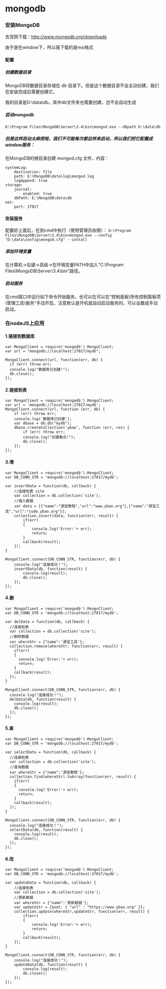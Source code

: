 # mongodb

### 安装MongoDB

去官网下载：http://www.mongodb.org/downloads

由于是在window下，所以我下载的是msi格式

#### 配置

##### 创建数据目录
MongoDB将数据目录存储在 db 目录下。但是这个数据目录不会主动创建，我们在安装完成后需要创建它。

我的目录是D:\data\db，其中db文件夹也需要创建，岂不会自动生成

##### 启动mongodb

```D:\Program Files\MongoDB\Server\3.4\bin\mongod.exe --dbpath D:\data\db```

##### 但是这样启动太麻烦啦，我们不可能每次都这样来启动，所以我们把它配置成window服务：
在MongoDB的根目录创建 mongod.cfg 文件，内容：
```
systemLog:
    destination: file
    path: E:\MongoDB\data\log\mongod.log
    logAppend: true
storage:
    journal:
        enabled: true
    dbPath: E:\MongoDB\data\db
net:
    port: 27017
```

#### 安装服务
配置好上面后，在到cmd中执行（使用管理员权限）：
```D:\Program Files\MongoDB\Server\3.4\bin>mongod.exe --config "D:\data\config\mongod.cfg" --install```

##### 添加环境变量
在计算机->右键->高级->在环境变量PATH中加入"C:\Program Files\MongoDB\Server\3.4\bin"路径。

##### 启动服务
在cmd窗口中运行如下命令开始服务，也可以在可以在“控制面板\所有控制面板项\管理工具\服务”手动开启，注意默认是开机就自动启动服务的，可以设置成手动启动。

### 在nodeJS上应用
#### 1.链接到数据库
```
var MongoClient = require('mongodb').MongoClient;
var url = "mongodb://localhost:27017/mydb";
 
MongoClient.connect(url, function(err, db) {
  if (err) throw err;
  console.log("数据库已创建!");
  db.close();
});
```

#### 2.链接到表
```
var MongoClient = require('mongodb').MongoClient;
var url = 'mongodb://localhost:27017/mydb';
MongoClient.connect(url, function (err, db) {
    if (err) throw err;
    console.log('数据库已创建');
    var dbase = db.db("mydb");
    dbase.createCollection('ybao', function (err, res) {
        if (err) throw err;
        console.log("创建集合!");
        db.close();
    });
});
```

#### 3.增
```
var MongoClient = require('mongodb').MongoClient;
var DB_CONN_STR = 'mongodb://localhost:27017/mydb'; 
 
var insertData = function(db, callback) {  
    //连接到表 site
    var collection = db.collection('site');
    //插入数据
    var data = [{"name":"源宝教程","url":"www.ybao.org"},{"name":"源宝工具","url":"code.ybao.org"}];
    collection.insert(data, function(err, result) { 
        if(err)
        {
            console.log('Error:'+ err);
            return;
        }     
        callback(result);
    });
}
 
MongoClient.connect(DB_CONN_STR, function(err, db) {
    console.log("连接成功！");
    insertData(db, function(result) {
        console.log(result);
        db.close();
    });
});
```

#### 4.删
```
var MongoClient = require('mongodb').MongoClient;
var DB_CONN_STR = 'mongodb://localhost:27017/mydb';    
 
var delData = function(db, callback) {  
  //连接到表  
  var collection = db.collection('site');
  //删除数据
  var whereStr = {"name":'源宝工具'};
  collection.remove(whereStr, function(err, result) {
    if(err)
    {
      console.log('Error:'+ err);
      return;
    }     
    callback(result);
  });
}
 
MongoClient.connect(DB_CONN_STR, function(err, db) {
  console.log("连接成功！");
  delData(db, function(result) {
    console.log(result);
    db.close();
  });
});
```

#### 5.查
```
var MongoClient = require('mongodb').MongoClient;
var DB_CONN_STR = 'mongodb://localhost:27017/mydb';    
 
var selectData = function(db, callback) {  
  //连接到表  
  var collection = db.collection('site');
  //查询数据
  var whereStr = {"name":'源宝教程'};
  collection.find(whereStr).toArray(function(err, result) {
    if(err)
    {
      console.log('Error:'+ err);
      return;
    }     
    callback(result);
  });
}
 
MongoClient.connect(DB_CONN_STR, function(err, db) {
  console.log("连接成功！");
  selectData(db, function(result) {
    console.log(result);
    db.close();
  });
});
```

#### 6.改
```
var MongoClient = require('mongodb').MongoClient;
var DB_CONN_STR = 'mongodb://localhost:27017/mydb';    
 
var updateData = function(db, callback) {  
    //连接到表  
    var collection = db.collection('site');
    //更新数据
    var whereStr = {"name":'更新数据'};
    var updateStr = {$set: { "url" : "https://www.ybao.org" }};
    collection.update(whereStr,updateStr, function(err, result) {
        if(err)
        {
            console.log('Error:'+ err);
            return;
        }     
        callback(result);
    });
}
 
MongoClient.connect(DB_CONN_STR, function(err, db) {
    console.log("连接成功！");
    updateData(db, function(result) {
        console.log(result);
        db.close();
    });
});
```